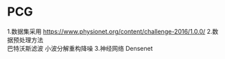 # PCG
1.数据集采用 https://www.physionet.org/content/challenge-2016/1.0.0/
2.数据预处理方法  
  巴特沃斯滤波
  小波分解重构降噪
3.神经网络
  Densenet
